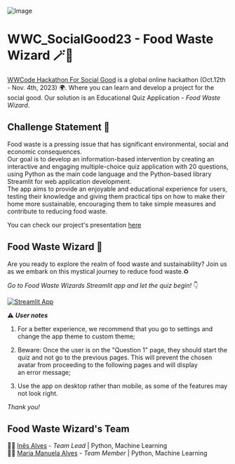 ![Image](https://www.dropbox.com/preview/Github.png?context=content_suggestions&role=personal)

# WWC_SocialGood23 - Food Waste Wizard 🪄🧙

[WWCode Hackathon For Social Good](https://hopin.com/events/wwcode-hackathon-for-social-good/registration) is a global online hackathon (Oct.12th - Nov. 4th, 2023) 🌍. Where you can learn and develop a project for the social good.
Our solution is an Educational Quiz Application - *Food Waste Wizard*. 

## Challenge Statement 📜

Food waste is a pressing issue that has significant environmental, social and economic consequences.  
Our goal is to develop an information-based intervention by creating an interactive and engaging multiple-choice quiz application with 20 questions, using Python as the main code language and the Python-based library Streamlit for web application development.  
The app aims to provide an enjoyable and educational experience for users, testing their knowledge and giving them practical tips on how to make their home more sustainable, encouraging them to take simple measures and contribute to reducing food waste.

You can check our project's presentation [here](https://www.canva.com/design/DAFzaABbGlg/yeA_5gAq0esBqKQFyXQbXA/view?utm_content=DAFzaABbGlg&utm_campaign=designshare&utm_medium=link&utm_source=editor)

## Food Waste Wizard 🌟

Are you ready to explore the realm of food waste and sustainability? Join us as we embark on this mystical journey to reduce food waste.♻️

*Go to Food Waste Wizards Streamlit app and let the quiz begin!* 👇

[![Streamlit App](https://static.streamlit.io/badges/streamlit_badge_black_white.svg)](https://foodwastewizard.streamlit.app/)

⚠️ ***User notes***

1. For a better experience, we recommend that you go to settings and change the app theme to custom theme; 

2. Beware: Once the user is on the "Question 1" page, they should start the quiz and not go to the previous pages. This will prevent the chosen avatar from proceeding to the following pages and will display an error message;

3. Use the app on desktop rather than mobile, as some of the features may not look right.

*Thank you!* 

## Food Waste Wizard's Team

🧙‍♀️ [Inês Alves](http://www.linkedin.com/in/inêstavaresalves) - *Team Lead* | Python, Machine Learning<br>
🧙‍♀️ [Maria Manuela Alves](https://www.linkedin.com/in/maria-manuela-alves/) - *Team Member* | Python, Machine Learning




